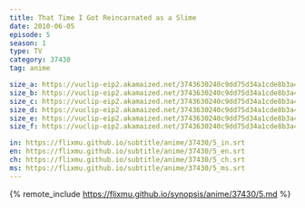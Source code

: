 ```yaml
---
title: That Time I Got Reincarnated as a Slime
date: 2010-06-05
episode: 5
season: 1
type: TV
category: 37430
tag: anime

size_a: https://vuclip-eip2.akamaized.net/3743630240c9dd75d34a1cde8b3a4747/vp63207_V20210323042542/hlsc_e2931_2.m3u8
size_b: https://vuclip-eip2.akamaized.net/3743630240c9dd75d34a1cde8b3a4747/vp63207_V20210323042542/hlsc_e2931_3.m3u8
size_c: https://vuclip-eip2.akamaized.net/3743630240c9dd75d34a1cde8b3a4747/vp63207_V20210323042542/hlsc_e2931_4.m3u8
size_d: https://vuclip-eip2.akamaized.net/3743630240c9dd75d34a1cde8b3a4747/vp63207_V20210323042542/hlsc_e2931_5.m3u8
size_e: https://vuclip-eip2.akamaized.net/3743630240c9dd75d34a1cde8b3a4747/vp63207_V20210323042542/hlsc_e2931_6.m3u8
size_f: https://vuclip-eip2.akamaized.net/3743630240c9dd75d34a1cde8b3a4747/vp63207_V20210323042542/hlsc_e2931_7.m3u8

in: https://flixmu.github.io/subtitle/anime/37430/5_in.srt
en: https://flixmu.github.io/subtitle/anime/37430/5_en.srt
ch: https://flixmu.github.io/subtitle/anime/37430/5_ch.srt
ms: https://flixmu.github.io/subtitle/anime/37430/5_ms.srt
---
```

{% remote_include https://flixmu.github.io/synopsis/anime/37430/5.md %}
